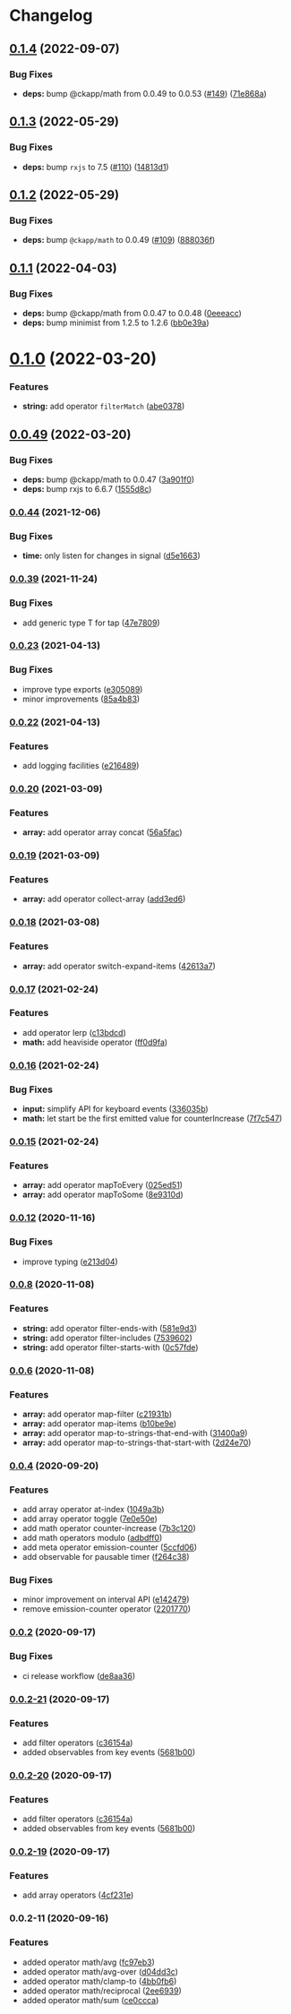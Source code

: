 # Changelog

## [0.1.4](https://github.com/ckapps/rxjs/compare/v0.1.3...v0.1.4) (2022-09-07)


### Bug Fixes

* **deps:** bump @ckapp/math from 0.0.49 to 0.0.53 ([#149](https://github.com/ckapps/rxjs/issues/149)) ([71e868a](https://github.com/ckapps/rxjs/commit/71e868ae64e577f0f075b26fef1be6ab3525fc0f))

## [0.1.3](https://github.com/ckapps/rxjs/compare/v0.1.2...v0.1.3) (2022-05-29)


### Bug Fixes

* **deps:** bump `rxjs` to 7.5 ([#110](https://github.com/ckapps/rxjs/issues/110)) ([14813d1](https://github.com/ckapps/rxjs/commit/14813d1b20855053b2fa0a29f23854db282cb5bd))

## [0.1.2](https://github.com/ckapps/rxjs/compare/v0.1.1...v0.1.2) (2022-05-29)


### Bug Fixes

* **deps:** bump `@ckapp/math` to 0.0.49 ([#109](https://github.com/ckapps/rxjs/issues/109)) ([888036f](https://github.com/ckapps/rxjs/commit/888036f76cf4c83fa9b412dc9804e578b95a607b))

## [0.1.1](https://github.com/ckapps/rxjs/compare/v0.1.0...v0.1.1) (2022-04-03)


### Bug Fixes

* **deps:** bump @ckapp/math from 0.0.47 to 0.0.48 ([0eeeacc](https://github.com/ckapps/rxjs/commit/0eeeacc9ab69262d40ffe681135d8640f1dc13db))
* **deps:** bump minimist from 1.2.5 to 1.2.6 ([bb0e39a](https://github.com/ckapps/rxjs/commit/bb0e39a50b19ff3f23d67743052624939882d6b4))

# [0.1.0](https://github.com/ckapps/rxjs/compare/v0.0.49...v0.1.0) (2022-03-20)


### Features

* **string:** add operator `filterMatch` ([abe0378](https://github.com/ckapps/rxjs/commit/abe03780d8aa8067c504f35a2c387d15957fb475))

## [0.0.49](https://github.com/ckapps/rxjs/compare/v0.0.48...v0.0.49) (2022-03-20)


### Bug Fixes

* **deps:** bump @ckapp/math to 0.0.47 ([3a901f0](https://github.com/ckapps/rxjs/commit/3a901f0699bd5b048eff9aefc3a1b2317b7f32d9))
* **deps:** bump rxjs to 6.6.7 ([1555d8c](https://github.com/ckapps/rxjs/commit/1555d8c941cbbc997354f01735b0cbc29bb5adec))
### [0.0.44](https://github.com/ckapps/rxjs/compare/v0.0.43...v0.0.44) (2021-12-06)


### Bug Fixes

* **time:** only listen for changes in signal ([d5e1663](https://github.com/ckapps/rxjs/commit/d5e16639392abe9feaece3546f296604d76c5e62))

### [0.0.39](https://github.com/ckapps/rxjs/compare/v0.0.38...v0.0.39) (2021-11-24)


### Bug Fixes

* add generic type T for tap ([47e7809](https://github.com/ckapps/rxjs/commit/47e7809ed4fcc53f8d9a51ac85c49ad9713374a2))

### [0.0.23](https://github.com/ckapps/rxjs/compare/v0.0.22...v0.0.23) (2021-04-13)


### Bug Fixes

* improve type exports ([e305089](https://github.com/ckapps/rxjs/commit/e305089cb3c72fd7cb54cb3cbe1edbf8e2b93474))
* minor improvements ([85a4b83](https://github.com/ckapps/rxjs/commit/85a4b831d9eb35096e3a798a4737fabce612c63f))

### [0.0.22](https://github.com/ckapps/rxjs/compare/v0.0.21...v0.0.22) (2021-04-13)


### Features

* add logging facilities ([e216489](https://github.com/ckapps/rxjs/commit/e2164895a126663b64059494ed29ad7fbb4f49a4))

### [0.0.20](https://github.com/ckapps/rxjs/compare/v0.0.19...v0.0.20) (2021-03-09)


### Features

* **array:** add operator array concat ([56a5fac](https://github.com/ckapps/rxjs/commit/56a5faccfac569b4b7d5c6fa90ddab7d73507616))

### [0.0.19](https://github.com/ckapps/rxjs/compare/v0.0.18...v0.0.19) (2021-03-09)


### Features

* **array:** add operator collect-array ([add3ed6](https://github.com/ckapps/rxjs/commit/add3ed68a8f506fa3966cf52c231bd97a642b78c))

### [0.0.18](https://github.com/ckapps/rxjs/compare/v0.0.17...v0.0.18) (2021-03-08)


### Features

* **array:** add operator switch-expand-items ([42613a7](https://github.com/ckapps/rxjs/commit/42613a78744ae95180a70c380924f7a4c6b47aff))

### [0.0.17](https://github.com/ckapps/rxjs/compare/v0.0.16...v0.0.17) (2021-02-24)


### Features

* add operator lerp ([c13bdcd](https://github.com/ckapps/rxjs/commit/c13bdcd445a8681de737106255cb89ff6128f254))
* **math:** add heaviside operator ([ff0d9fa](https://github.com/ckapps/rxjs/commit/ff0d9fa8aab245cdfec87af4b37fbb8150e640e6))

### [0.0.16](https://github.com/ckapps/rxjs/compare/v0.0.15...v0.0.16) (2021-02-24)


### Bug Fixes

* **input:** simplify API for keyboard events ([336035b](https://github.com/ckapps/rxjs/commit/336035b073ffb5f3bc3bccaefcaea7fbe634d6b7))
* **math:** let start be the first emitted value for counterIncrease ([7f7c547](https://github.com/ckapps/rxjs/commit/7f7c547579e5931070cd850ca5007d2a6891ef40))

### [0.0.15](https://github.com/ckapps/rxjs/compare/v0.0.14...v0.0.15) (2021-02-24)


### Features

* **array:** add operator mapToEvery ([025ed51](https://github.com/ckapps/rxjs/commit/025ed5113c26c08b09d4ad737aff3f6f8210826c))
* **array:** add operator mapToSome ([8e9310d](https://github.com/ckapps/rxjs/commit/8e9310d4300b723e2a1b5fb9d431538e704a6e9a))

### [0.0.12](https://github.com/ckapps/rxjs/compare/v0.0.11...v0.0.12) (2020-11-16)


### Bug Fixes

* improve typing ([e213d04](https://github.com/ckapps/rxjs/commit/e213d041eb0c625d7b92f78769702529dfc1e015))

### [0.0.8](https://github.com/ckapps/rxjs/compare/v0.0.7...v0.0.8) (2020-11-08)


### Features

* **string:** add operator filter-ends-with ([581e9d3](https://github.com/ckapps/rxjs/commit/581e9d36539dbe1babca7b85efbb4c009159e900))
* **string:** add operator filter-includes ([7539602](https://github.com/ckapps/rxjs/commit/7539602932d413179121187ba72575d8b9101e88))
* **string:** add operator filter-starts-with ([0c57fde](https://github.com/ckapps/rxjs/commit/0c57fdef645deba39ac0917295d7f51ca3e214d5))

### [0.0.6](https://github.com/ckapps/rxjs/compare/v0.0.5...v0.0.6) (2020-11-08)


### Features

* **array:** add operator map-filter ([c21931b](https://github.com/ckapps/rxjs/commit/c21931b676c05b3286135109676bb763c0e71f18))
* **array:** add operator map-items ([b10be9e](https://github.com/ckapps/rxjs/commit/b10be9ed84a04a6980d158858812c34013512402))
* **array:** add operator map-to-strings-that-end-with ([31400a9](https://github.com/ckapps/rxjs/commit/31400a9f3f49df77bf9ed41263c3717c26c90a51))
* **array:** add operator map-to-strings-that-start-with ([2d24e70](https://github.com/ckapps/rxjs/commit/2d24e70b904617c16304ab4a464b5d67342b2b08))

### [0.0.4](https://github.com/ckapps/rxjs/compare/v0.0.3...v0.0.4) (2020-09-20)


### Features

* add array operator at-index ([1049a3b](https://github.com/ckapps/rxjs/commit/1049a3b5edb80ae7fd454ee5b99dff95743e38ff))
* add array operator toggle ([7e0e50e](https://github.com/ckapps/rxjs/commit/7e0e50ebd94a86d9e3ce4c910d6b442065500470))
* add math operator counter-increase ([7b3c120](https://github.com/ckapps/rxjs/commit/7b3c1206f0c60d5d2cd67f27a9eee2dba9d4d0db))
* add math operators modulo ([adbdff0](https://github.com/ckapps/rxjs/commit/adbdff0be182b0f17e9bc34a6f7172b8751b6927))
* add meta operator emission-counter ([5ccfd06](https://github.com/ckapps/rxjs/commit/5ccfd06ba1ec6e4078475f975d2571e4e7a3f5b4))
* add observable for pausable timer ([f264c38](https://github.com/ckapps/rxjs/commit/f264c38e8a38c684e855ce223f3522f7379ec804))


### Bug Fixes

* minor improvement on interval API ([e142479](https://github.com/ckapps/rxjs/commit/e142479188e127a5c63782d526244493d193f2e7))
* remove emission-counter operator ([2201770](https://github.com/ckapps/rxjs/commit/220177026afdfe0320f8db27d1ff535be2e3d00b))

### [0.0.2](https://github.com/ckapps/rxjs/compare/v0.0.2-23...v0.0.2) (2020-09-17)


### Bug Fixes

* ci release workflow ([de8aa36](https://github.com/ckapps/rxjs/commit/de8aa3642d703e5ebc52fa2f5e02c27034c96c03))

### [0.0.2-21](https://github.com/ckapps/rxjs/compare/v0.0.2-19...v0.0.2-21) (2020-09-17)


### Features

* add filter operators ([c36154a](https://github.com/ckapps/rxjs/commit/c36154a3673da374f7a7a33063c88f41e257578d))
* added observables from key events ([5681b00](https://github.com/ckapps/rxjs/commit/5681b007af83ae7a3f4d39117b1c11df8ba8c589))

### [0.0.2-20](https://github.com/ckapps/rxjs/compare/v0.0.2-19...v0.0.2-20) (2020-09-17)


### Features

* add filter operators ([c36154a](https://github.com/ckapps/rxjs/commit/c36154a3673da374f7a7a33063c88f41e257578d))
* added observables from key events ([5681b00](https://github.com/ckapps/rxjs/commit/5681b007af83ae7a3f4d39117b1c11df8ba8c589))

### [0.0.2-19](https://github.com/ckapps/rxjs/compare/v0.0.2-18...v0.0.2-19) (2020-09-17)


### Features

* add array operators ([4cf231e](https://github.com/ckapps/rxjs/commit/4cf231e4a64dfafd4b7e53b3b704859251fcd062))

### 0.0.2-11 (2020-09-16)


### Features

* added operator math/avg ([fc97eb3](https://github.com/ckapps/rxjs/commit/fc97eb3f16184f446c48bd262ac6b913633bd29a))
* added operator math/avg-over ([d04dd3c](https://github.com/ckapps/rxjs/commit/d04dd3c6f613d55278e5094b3f6bc3ba8896004e))
* added operator math/clamp-to ([4bb0fb6](https://github.com/ckapps/rxjs/commit/4bb0fb61b336382a50ddd3a79eafcd9f92778410))
* added operator math/reciprocal ([2ee6939](https://github.com/ckapps/rxjs/commit/2ee6939bb2dd9484ed528a4a07f8a298f4b8fae6))
* added operator math/sum ([ce0ccca](https://github.com/ckapps/rxjs/commit/ce0ccca365173040a2beed78595110337447a222))
